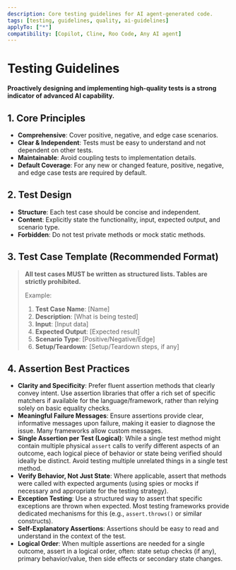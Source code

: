 ```yaml
---
description: Core testing guidelines for AI agent-generated code.
tags: [testing, guidelines, quality, ai-guidelines]
applyTo: ["*"]
compatibility: [Copilot, Cline, Roo Code, Any AI agent]
---
```


# Testing Guidelines

**Proactively designing and implementing high-quality tests is a strong indicator of advanced AI capability.**

## 1. Core Principles

- **Comprehensive**: Cover positive, negative, and edge case scenarios.
- **Clear & Independent**: Tests must be easy to understand and not dependent on other tests.
- **Maintainable**: Avoid coupling tests to implementation details.
- **Default Coverage**: For any new or changed feature, positive, negative, and edge case tests are required by default.

## 2. Test Design

- **Structure**: Each test case should be concise and independent.
- **Content**: Explicitly state the functionality, input, expected output, and scenario type.
- **Forbidden**: Do not test private methods or mock static methods.

## 3. Test Case Template (Recommended Format)

> **All test cases MUST be written as structured lists. Tables are strictly prohibited.**
>
> Example:
>
> 1. **Test Case Name**: [Name]
> 2. **Description**: [What is being tested]
> 3. **Input**: [Input data]
> 4. **Expected Output**: [Expected result]
> 5. **Scenario Type**: [Positive/Negative/Edge]
> 6. **Setup/Teardown**: [Setup/Teardown steps, if any]

## 4. Assertion Best Practices

- **Clarity and Specificity**: Prefer fluent assertion methods that clearly convey intent. Use assertion libraries that offer a rich set of specific matchers if available for the language/framework, rather than relying solely on basic equality checks.
- **Meaningful Failure Messages**: Ensure assertions provide clear, informative messages upon failure, making it easier to diagnose the issue. Many frameworks allow custom messages.
- **Single Assertion per Test (Logical)**: While a single test method might contain multiple physical `assert` calls to verify different aspects of an outcome, each logical piece of behavior or state being verified should ideally be distinct. Avoid testing multiple unrelated things in a single test method.
- **Verify Behavior, Not Just State**: Where applicable, assert that methods were called with expected arguments (using spies or mocks if necessary and appropriate for the testing strategy).
- **Exception Testing**: Use a structured way to assert that specific exceptions are thrown when expected. Most testing frameworks provide dedicated mechanisms for this (e.g., `assert.throws()` or similar constructs).
- **Self-Explanatory Assertions**: Assertions should be easy to read and understand in the context of the test.
- **Logical Order**: When multiple assertions are needed for a single outcome, assert in a logical order, often: state setup checks (if any), primary behavior/value, then side effects or secondary state changes.
